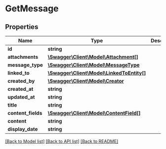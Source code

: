 # GetMessage

## Properties
Name | Type | Description | Notes
------------ | ------------- | ------------- | -------------
**id** | **string** |  | [optional] 
**attachments** | [**\Swagger\Client\Model\Attachment[]**](Attachment.md) |  | [optional] 
**message_type** | [**\Swagger\Client\Model\MessageType**](MessageType.md) |  | [optional] 
**linked_to** | [**\Swagger\Client\Model\LinkedToEntity[]**](LinkedToEntity.md) |  | [optional] 
**created_by** | [**\Swagger\Client\Model\Creator**](Creator.md) |  | [optional] 
**created_at** | **string** |  | [optional] 
**updated_at** | **string** |  | [optional] 
**title** | **string** |  | [optional] 
**content_fields** | [**\Swagger\Client\Model\ContentField[]**](ContentField.md) |  | [optional] 
**content** | **string** |  | [optional] 
**display_date** | **string** |  | [optional] 

[[Back to Model list]](../README.md#documentation-for-models) [[Back to API list]](../README.md#documentation-for-api-endpoints) [[Back to README]](../README.md)


